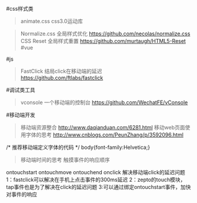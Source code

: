 #css样式类
>animate.css   css3.0运动库

>Normalize.css   全局样式优化 
https://github.com/necolas/normalize.css
>CSS Reset     全局样式重置
https://github.com/murtaugh/HTML5-Reset
#vue

#js
>FastClick  结局click在移动端的延迟  
https://github.com/ftlabs/fastclick

#调试类工具
>vconsole  一个移动端的控制台
https://github.com/WechatFE/vConsole

#移动端开发
>移动端资源整合 http://www.daqianduan.com/6281.html
>移动web页面使用字体的思考  http://www.cnblogs.com/PeunZhang/p/3592096.html

/* 推荐移动端定义字体的代码 */
body{font-family:Helvetica;}
>移动端时间的思考
触摸事件的响应顺序

ontouchstart
ontouchmove
ontouchend
onclick
解决移动端click的延迟问题
1：fastclick可以解决在手机上点击事件的300ms延迟
2：zepto的touch模块，tap事件也是为了解决在click的延迟问题
3:可以通过绑定ontouchstart事件，加快对事件的响应